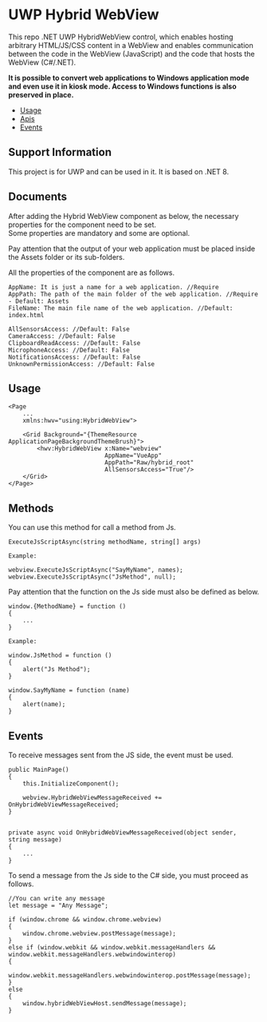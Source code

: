 # **UWP Hybrid WebView**
This repo .NET UWP HybridWebView control, which enables hosting arbitrary HTML/JS/CSS content in a WebView and enables communication between the code in the WebView (JavaScript) and the code that hosts the WebView (C#/.NET).

**It is possible to convert web applications to Windows application mode and even use it in kiosk mode.
Access to Windows functions is also preserved in place.**


 - [Usage](#Usage)
 - [Apis](#Apis)
 - [Events](#Events)

## **Support Information**

This project is for UWP and can be used in it. It is based on .NET 8.
## **Documents**

After adding the Hybrid WebView component as below, the necessary properties for the component need to be set. \
Some properties are mandatory and some are optional.

Pay attention that the output of your web application must be placed inside the Assets folder or its sub-folders.

All the properties of the component are as follows.

```
AppName: It is just a name for a web application. //Require
AppPath: The path of the main folder of the web application. //Require - Default: Assets
FileName: The main file name of the web application. //Default: index.html

AllSensorsAccess: //Default: False
CameraAccess: //Default: False
ClipboardReadAccess: //Default: False
MicrophoneAccess: //Default: False
NotificationsAccess: //Default: False
UnknownPermissionAccess: //Default: False

```
## **Usage**

```
<Page
    ...
    xmlns:hwv="using:HybridWebView">

    <Grid Background="{ThemeResource ApplicationPageBackgroundThemeBrush}">
        <hwv:HybridWebView x:Name="webview" 
                           AppName="VueApp"
                           AppPath="Raw/hybrid_root"
                           AllSensorsAccess="True"/>
    </Grid>
</Page>

```
## **Methods**

You can use this method for call a method from Js.

```
ExecuteJsScriptAsync(string methodName, string[] args)

Example:

webview.ExecuteJsScriptAsync("SayMyName", names);
webview.ExecuteJsScriptAsync("JsMethod", null);
```

Pay attention that the function on the Js side must also be defined as below.

```
window.{MethodName} = function ()
{
    ...
}

Example:

window.JsMethod = function ()
{
    alert("Js Method");
}

window.SayMyName = function (name)
{
    alert(name);
}
```

## **Events**
To receive messages sent from the JS side, the event must be used.

```
public MainPage()
{
    this.InitializeComponent();

    webview.HybridWebViewMessageReceived += OnHybridWebViewMessageReceived;
}


private async void OnHybridWebViewMessageReceived(object sender, string message)
{
    ...
}
```

To send a message from the Js side to the C# side, you must proceed as follows.

```
//You can write any message
let message = "Any Message";

if (window.chrome && window.chrome.webview)
{
    window.chrome.webview.postMessage(message);
}
else if (window.webkit && window.webkit.messageHandlers && window.webkit.messageHandlers.webwindowinterop)
{
    window.webkit.messageHandlers.webwindowinterop.postMessage(message);
}
else
{
    window.hybridWebViewHost.sendMessage(message);
}
```